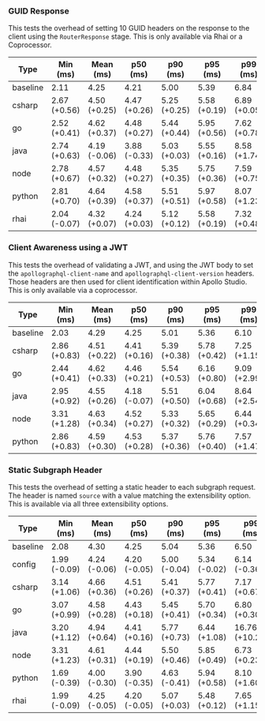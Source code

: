 ### GUID Response

This tests the overhead of setting 10 GUID headers on the response to the client using the `RouterResponse` stage. This is only available via Rhai or a Coprocessor.

| Type     | Min (ms)        | Mean (ms)       | p50 (ms)        | p90 (ms)        | p95 (ms)        | p99 (ms)        | Max (ms)          |
| -------- | --------------- | --------------- | --------------- | --------------- | --------------- | --------------- | ----------------- |
| baseline | 2.11            | 4.25            | 4.21            | 5.00            | 5.39            | 6.84            | 30.34             |
| csharp   | 2.67<br>(+0.56) | 4.50<br>(+0.25) | 4.47<br>(+0.26) | 5.25<br>(+0.25) | 5.58<br>(+0.19) | 6.89<br>(+0.05) | 40.71<br>(+10.37) |
| go       | 2.52<br>(+0.41) | 4.62<br>(+0.37) | 4.48<br>(+0.27) | 5.44<br>(+0.44) | 5.95<br>(+0.56) | 7.62<br>(+0.78) | 45.12<br>(+14.78) |
| java     | 2.74<br>(+0.63) | 4.19<br>(-0.06) | 3.88<br>(-0.33) | 5.03<br>(+0.03) | 5.55<br>(+0.16) | 8.58<br>(+1.74) | 52.14<br>(+21.80) |
| node     | 2.78<br>(+0.67) | 4.57<br>(+0.32) | 4.48<br>(+0.27) | 5.35<br>(+0.35) | 5.75<br>(+0.36) | 7.59<br>(+0.75) | 38.48<br>(+8.14)  |
| python   | 2.81<br>(+0.70) | 4.64<br>(+0.39) | 4.58<br>(+0.37) | 5.51<br>(+0.51) | 5.97<br>(+0.58) | 8.07<br>(+1.23) | 28.23<br>(-2.11)  |
| rhai     | 2.04<br>(-0.07) | 4.32<br>(+0.07) | 4.24<br>(+0.03) | 5.12<br>(+0.12) | 5.58<br>(+0.19) | 7.32<br>(+0.48) | 34.93<br>(+4.59)  |

### Client Awareness using a JWT

This tests the overhead of validating a JWT, and using the JWT body to set the `apollographql-client-name` and `apollographql-client-version` headers. Those headers are then used for client identification within Apollo Studio.
This is only available via a coprocessor.

| Type     | Min (ms)        | Mean (ms)       | p50 (ms)        | p90 (ms)        | p95 (ms)        | p99 (ms)        | Max (ms)          |
| -------- | --------------- | --------------- | --------------- | --------------- | --------------- | --------------- | ----------------- |
| baseline | 2.03            | 4.29            | 4.25            | 5.01            | 5.36            | 6.10            | 31.34             |
| csharp   | 2.86<br>(+0.83) | 4.51<br>(+0.22) | 4.41<br>(+0.16) | 5.39<br>(+0.38) | 5.78<br>(+0.42) | 7.25<br>(+1.15) | 19.18<br>(-12.16) |
| go       | 2.44<br>(+0.41) | 4.62<br>(+0.33) | 4.46<br>(+0.21) | 5.54<br>(+0.53) | 6.16<br>(+0.80) | 9.09<br>(+2.99) | 38.66<br>(+7.32)  |
| java     | 2.95<br>(+0.92) | 4.55<br>(+0.26) | 4.18<br>(-0.07) | 5.51<br>(+0.50) | 6.04<br>(+0.68) | 8.64<br>(+2.54) | 49.45<br>(+18.11) |
| node     | 3.31<br>(+1.28) | 4.63<br>(+0.34) | 4.52<br>(+0.27) | 5.33<br>(+0.32) | 5.65<br>(+0.29) | 6.44<br>(+0.34) | 35.20<br>(+3.86)  |
| python   | 2.86<br>(+0.83) | 4.59<br>(+0.30) | 4.53<br>(+0.28) | 5.37<br>(+0.36) | 5.76<br>(+0.40) | 7.57<br>(+1.47) | 36.77<br>(+5.43)  |

### Static Subgraph Header

This tests the overhead of setting a static header to each subgraph request. The header is named `source` with a value matching the extensibility option. This is available via all three extensibility options.

| Type     | Min (ms)        | Mean (ms)       | p50 (ms)        | p90 (ms)        | p95 (ms)        | p99 (ms)          | Max (ms)          |
| -------- | --------------- | --------------- | --------------- | --------------- | --------------- | ----------------- | ----------------- |
| baseline | 2.08            | 4.30            | 4.25            | 5.04            | 5.36            | 6.50              | 28.74             |
| config   | 1.99<br>(-0.09) | 4.24<br>(-0.06) | 4.20<br>(-0.05) | 5.00<br>(-0.04) | 5.34<br>(-0.02) | 6.14<br>(-0.36)   | 30.11<br>(+1.37)  |
| csharp   | 3.14<br>(+1.06) | 4.66<br>(+0.36) | 4.51<br>(+0.26) | 5.41<br>(+0.37) | 5.77<br>(+0.41) | 7.17<br>(+0.67)   | 38.30<br>(+9.56)  |
| go       | 3.07<br>(+0.99) | 4.58<br>(+0.28) | 4.43<br>(+0.18) | 5.45<br>(+0.41) | 5.70<br>(+0.34) | 6.80<br>(+0.30)   | 36.33<br>(+7.59)  |
| java     | 3.20<br>(+1.12) | 4.94<br>(+0.64) | 4.41<br>(+0.16) | 5.77<br>(+0.73) | 6.44<br>(+1.08) | 16.76<br>(+10.26) | 66.46<br>(+37.72) |
| node     | 3.31<br>(+1.23) | 4.61<br>(+0.31) | 4.44<br>(+0.19) | 5.50<br>(+0.46) | 5.85<br>(+0.49) | 6.73<br>(+0.23)   | 41.97<br>(+13.23) |
| python   | 1.69<br>(-0.39) | 4.00<br>(-0.30) | 3.90<br>(-0.35) | 4.63<br>(-0.41) | 5.94<br>(+0.58) | 8.10<br>(+1.60)   | 23.28<br>(-5.46)  |
| rhai     | 1.99<br>(-0.09) | 4.25<br>(-0.05) | 4.20<br>(-0.05) | 5.07<br>(+0.03) | 5.48<br>(+0.12) | 7.65<br>(+1.15)   | 25.71<br>(-3.03)  |

